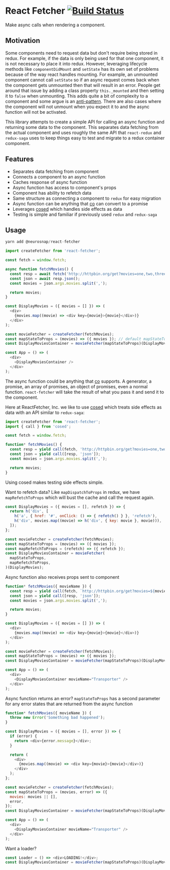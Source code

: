# React Fetcher [![Build Status](https://travis-ci.org/neurosnap/react-fetcher.svg?branch=master)](https://travis-ci.org/neurosnap/react-fetcher)

Make async calls when rendering a component.

## Motivation

Some components need to request data but don't require being stored in redux.
For example, if the data is only being used for that one component, it is not
necessary to place it into redux.  However, leveraging lifecycle methods like
`componentDidMount` and `setState` has its own set of problems because of the way react handles
mounting.  For example, an unmounted component cannot call `setState` so if an
async request comes back when the component gets unmounted then that will result in
an error.  People get around that issue by adding a class property `this._mounted`
and then setting it to `false` when unmounting.  This adds quite a bit of complexity
to a component and some argue is an [anti-pattern](https://reactjs.org/blog/2015/12/16/ismounted-antipattern.html).
There are also cases where the component will not unmount when you expect it to
and the async function will not be activated.

This library attempts to create a simple API for calling an async
function and returning some data to the component.  This separates data fetching
from the actual component and uses roughly the same API that `react-redux` and
`redux-saga` uses to keep things easy to test and migrate to a redux container component.

## Features

* Separates data fetching from component
* Connects a component to an async function
* Caches response of async function
* Async function has access to component's props
* Component has ability to refetch data
* Same structure as connecting a component to `redux` for easy migration
* Async function can be anything that [co](https://github.com/tj/co) can convert to a promise
* Leverages [cosed](https://github.com/neurosnap/cosed) which handles side effects as data
* Testing is simple and familiar if previously used `redux` and `redux-saga`

## Usage

```js
yarn add @neurosnap/react-fetcher
```

```js
import createFetcher from 'react-fetcher';

const fetch = window.fetch;

async function fetchMovies() {
  const resp = await fetch('http://httpbin.org/get?movies=one,two,three');
  const json = await resp.json();
  const movies = json.args.movies.split(',');

  return movies;
}

const DisplayMovies = ({ movies = [] }) => (
  <div>
    {movies.map((movie) => <div key={movie}>{movie}</div>)}
  </div>
);

const movieFetcher = createFetcher(fetchMovies);
const mapStateToProps = (movies) => ({ movies }); // default mapStateToProps: (data, error) => ({ data, error });
const DisplayMoviesContainer = movieFetcher(mapStateToProps)(DisplayMovies);

const App = () => (
  <div>
    <DisplayMoviesContainer />
  </div>
);
```

The async function could be anything that [co](https://github.com/tj/co) supports.
A generator, a promise, an array of promises, an object of promises, even a normal function.
`react-fetcher` will take the result of what you pass it and send it to the component.

Here at ReactFetcher, Inc. we like to use [cosed](https://github.com/neurosnap/cosed)
which treats side effects as data with an API similar to `redux-saga`:

```js
import createFetcher from 'react-fetcher';
import { call } from 'cosed';

const fetch = window.fetch;

function* fetchMovies() {
  const resp = yield call(fetch, 'http://httpbin.org/get?movies=one,two,three');
  const json = yield call([resp, 'json']);
  const movies = json.args.movies.split(',');

  return movies;
}
```

Using cosed makes testing side effects simple.

Want to refetch data? Like `mapDispatchToProps` in redux, we have `mapRefetchToProps`
which will bust the cache and call the request again.

```js
const DisplayMovies = ({ movies = [], refetch }) => {
  return h('div', [
    h('a', { href: '#', onClick: () => { refetch() } }, 'refetch'),
    h('div', movies.map((movie) => h('div', { key: movie }, movie))),
  ]);
};

const movieFetcher = createFetcher(fetchMovies);
const mapStateToProps = (movies) => ({ movies });
const mapRefetchToProps = (refetch) => ({ refetch });
const DisplayMoviesContainer = movieFetcher(
  mapStateToProps,
  mapRefetchToProps,
)(DisplayMovies);
```

Async function also receives props sent to component

```js
function* fetchMovies({ movieName }) {
  const resp = yield call(fetch, `http://httpbin.org/get?movies=${movieName}`);
  const json = yield call([resp, 'json']);
  const movies = json.args.movies.split(',');

  return movies;
}

const DisplayMovies = ({ movies = [] }) => (
  <div>
    {movies.map((movie) => <div key={movie}>{movie}</div>)}
  </div>
);

const movieFetcher = createFetcher(fetchMovies);
const mapStateToProps = (movies) => ({ movies });
const DisplayMoviesContainer = movieFetcher(mapStateToProps)(DisplayMovies);

const App = () => (
  <div>
    <DisplayMoviesContainer movieName="Transporter" />
  </div>
);
```

Async function returns an error?  `mapStateToProps` has a second parameter for
any error states that are returned from the async function

```js
function* fetchMovies({ movieName }) {
  throw new Error('Something bad happened');
}

const DisplayMovies = ({ movies = [], error }) => {
  if (error) {
    return <div>{error.message}</div>;
  }

  return (
    <div>
      {movies.map((movie) => <div key={movie}>{movie}</div>)}
    </div>
  );
};

const movieFetcher = createFetcher(fetchMovies);
const mapStateToProps = (movies, error) => ({
  movies: movies || [],
  error,
});
const DisplayMoviesContainer = movieFetcher(mapStateToProps)(DisplayMovies);

const App = () => (
  <div>
    <DisplayMoviesContainer movieName="Transporter" />
  </div>
);
```

Want a loader?

```js
const Loader = () => <div>LOADING!</div>;
const DisplayMoviesContainer = movieFetcher(mapStateToProps)(DisplayMovies, Loader);
```
